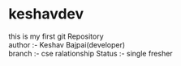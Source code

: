# keshavdev
this is my first git Repository
<br>
author :- Keshav Bajpai(developer)<br>
branch :- cse
ralationship Status :- single
fresher
